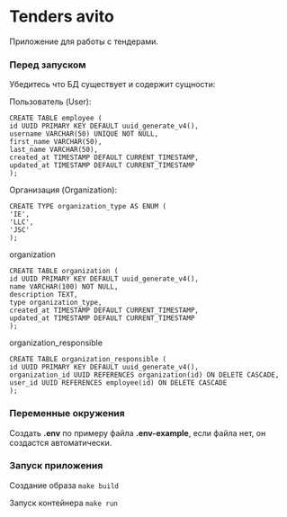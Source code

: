   # Tenders avito

Приложение для работы с тендерами.

### Перед запуском

Убедитесь что БД существует и содержит сущности:

Пользователь (User):
 

    CREATE TABLE employee (
    id UUID PRIMARY KEY DEFAULT uuid_generate_v4(),
    username VARCHAR(50) UNIQUE NOT NULL,
    first_name VARCHAR(50),
    last_name VARCHAR(50),
    created_at TIMESTAMP DEFAULT CURRENT_TIMESTAMP,
    updated_at TIMESTAMP DEFAULT CURRENT_TIMESTAMP
    );


Организация (Organization):

    CREATE TYPE organization_type AS ENUM (
    'IE',
    'LLC',
    'JSC'
    );

organization

    CREATE TABLE organization (
    id UUID PRIMARY KEY DEFAULT uuid_generate_v4(),
    name VARCHAR(100) NOT NULL,
    description TEXT,
    type organization_type,
    created_at TIMESTAMP DEFAULT CURRENT_TIMESTAMP,
    updated_at TIMESTAMP DEFAULT CURRENT_TIMESTAMP
    );

organization_responsible

    CREATE TABLE organization_responsible (
    id UUID PRIMARY KEY DEFAULT uuid_generate_v4(),
    organization_id UUID REFERENCES organization(id) ON DELETE CASCADE,
    user_id UUID REFERENCES employee(id) ON DELETE CASCADE
    );


### Переменные окружения
 
 Создать **.env** по примеру файла **.env-example**,  если файла нет, он создастся автоматически.
 
  ### Запуск приложения

Создание образа `make build`

Запуск контейнера `make run`